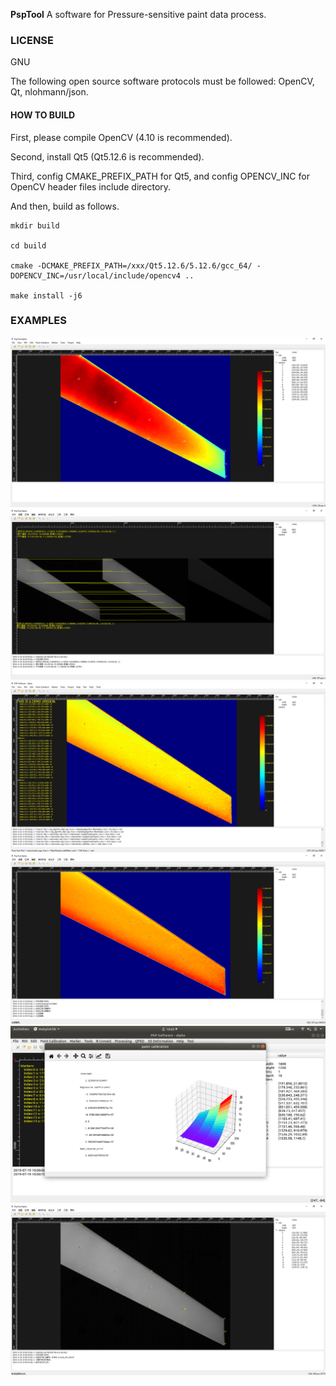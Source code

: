 **PspTool**
A software for Pressure-sensitive paint data process.

### LICENSE
GNU

The following open source software protocols must be followed:
OpenCV,
Qt,
nlohmann/json.

#### HOW TO BUILD

First, please compile OpenCV (4.10 is recommended).

Second, install Qt5 (Qt5.12.6 is recommended).

Third, config CMAKE_PREFIX_PATH for Qt5, and config OPENCV_INC for OpenCV header files include directory.

And then, build as follows.

```
mkdir build

cd build

cmake -DCMAKE_PREFIX_PATH=/xxx/Qt5.12.6/5.12.6/gcc_64/ -DOPENCV_INC=/usr/local/include/opencv4 ..

make install -j6
```

### EXAMPLES
![Automatic Marker Detection](https://github.com/arthurzcx/psp-tool/blob/main/data/Automatic%20Marker%20Detection.PNG)
![Images Alignment](https://github.com/arthurzcx/psp-tool/blob/main/data/Images%20Alignment.PNG)
![Pressue Map](https://github.com/arthurzcx/psp-tool/blob/main/data/PressueMap.PNG)
![Pressue Map With Alignment](https://github.com/arthurzcx/psp-tool/blob/main/data/PressueMapWithAlignment.PNG)
![Paint Calibration](https://github.com/arthurzcx/psp-tool/blob/main/data/psp-paint-calibration.png)
![Graphic User Interface](https://github.com/arthurzcx/psp-tool/blob/main/data/psp-software-alpha.png)


